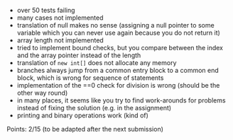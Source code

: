 - over 50 tests failing
- many cases not implemented
- translation of null makes no sense (assigning a null pointer to some variable which you can never use again because you do not return it)
- array length not implemented
- tried to implement bound checks, but you compare between the index and the array pointer instead of the length
- translation of `new int[]` does not allocate any memory
- branches always jump from a common entry block to a common end block, which is wrong for sequence of statements
- implementation of the ==0 check for division is wrong (should be the other way round)
- in many places, it seems like you try to find work-arounds for problems instead of fixing the solution (e.g. in the assignment)
- printing and binary operations work (kind of)

Points: 2/15 (to be adapted after the next submission)
